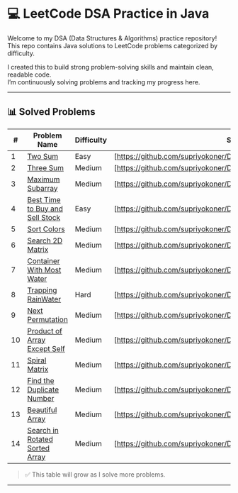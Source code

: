 # 💻 LeetCode DSA Practice in Java

Welcome to my DSA (Data Structures & Algorithms) practice repository!  
This repo contains Java solutions to LeetCode problems categorized by difficulty.

I created this to build strong problem-solving skills and maintain clean, readable code.  
I’m continuously solving problems and tracking my progress here.

---

## 📊 Solved Problems

| #  | Problem Name                           | Difficulty | Solution File                          |
|----|----------------------------------------|------------|----------------------------------------|
| 1  | [Two Sum](https://leetcode.com/problems/two-sum) | Easy       | [https://github.com/supriyokoner/DSA/blob/main/two_sum.java]     |
| 2  | [Three Sum](https://leetcode.com/problems/3sum/) | Medium     | [https://github.com/supriyokoner/DSA/blob/main/three_sum.java]   |
| 3  | [Maximum Subarray](https://leetcode.com/problems/maximum-subarray/)| Medium | [https://github.com/supriyokoner/DSA/blob/main/Maximum_Subarray.java]    |
| 4  | [Best Time to Buy and Sell Stock](https://leetcode.com/problems/best-time-to-buy-and-sell-stock/)| Easy | [https://github.com/supriyokoner/DSA/blob/main/Stock_BuySell.java]    |
| 5  | [Sort Colors](https://leetcode.com/problems/sort-colors/) | Medium  | [https://github.com/supriyokoner/DSA/blob/main/Sort_Colors.java]    |
| 6  | [Search 2D Matrix](https://leetcode.com/problems/search-a-2d-matrix-ii/) | Medium  | [https://github.com/supriyokoner/DSA/blob/main/Search_in2DMatrix.java]    |
| 7  | [Container With Most Water](https://leetcode.com/problems/container-with-most-water/) | Medium  | [https://github.com/supriyokoner/DSA/blob/main/ContainerWithMostWater.java]    |
| 8  | [Trapping RainWater](https://leetcode.com/problems/trapping-rain-water/) | Hard  | [https://github.com/supriyokoner/DSA/blob/main/Trapping_Rainwater.java]    |
| 9  | [Next Permutation](https://leetcode.com/problems/next-permutation/) | Medium  | [https://github.com/supriyokoner/DSA/blob/main/Next_Permutation.java]    |
| 10 | [Product of Array Except Self](https://leetcode.com/problems/product-of-array-except-self/) | Medium  | [https://github.com/supriyokoner/DSA/blob/main/Product_ExceptSelf.java]    |
| 11 | [Spiral Matrix](https://leetcode.com/problems/spiral-matrix/) | Medium  | [https://github.com/supriyokoner/DSA/blob/main/Spiral_Matrix.java]  |
| 12 | [Find the Duplicate Number](https://leetcode.com/problems/find-the-duplicate-number/) | Medium  | [https://github.com/supriyokoner/DSA/blob/main/Find_Duplicate.java]  |
| 13 | [Beautiful Array](https://leetcode.com/problems/beautiful-array/) | Medium  | [https://github.com/supriyokoner/DSA/blob/main/Beautiful_Array.java]  |
| 14 | [Search in Rotated Sorted Array](https://leetcode.com/problems/search-in-rotated-sorted-array/) | Medium  | [https://github.com/supriyokoner/DSA/blob/main/RotatedSorted_Array.java]  |
> ✅ This table will grow as I solve more problems.

---
